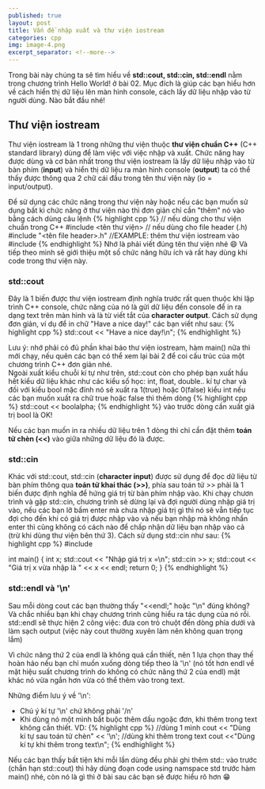 ```yaml
---
published: true
layout: post
title: Vấn đề nhập xuất và thư viện iostream
categories: cpp
img: image-4.png
excerpt_separator: <!--more-->
---
```

Trong bài này chúng ta sẽ tìm hiểu về **std::cout, std::cin, std::endl** nằm trong chương trình Hello World! ở bài 02. Mục đích là giúp các bạn hiểu hơn về cách hiển thị dữ liệu lên màn hình console, cách lấy dữ liệu nhập vào từ người dùng. Nào bắt đầu nhé!
<!--more-->

## Thư viện iostream
Thư viện iostream là 1 trong những thư viện thuộc **thư viện chuẩn C++** (C++ standard library) dùng để làm việc với việc nhập và xuất. Chức năng hay được dùng và cơ bản nhất trong thư viện iostream là lấy dữ liệu nhập vào từ bàn phím (**input**) và hiển thị dữ liệu ra màn hình console (**output**) ta có thể thấy được thông qua 2 chữ cái đầu trong tên thư viện này (io = input/output).

Để sử dụng các chức năng trong thư viện này hoặc nếu các bạn muốn sử dụng bất kì chức năng ở thư viện nào thì đơn giản chỉ cần "thêm" nó vào bằng cách dùng câu lệnh
{% highlight cpp %}
// nếu dùng cho thư viện chuẩn trong C++
#include <tên thư viện>
// nếu dùng cho file header (.h)
#include "<tên file header>.h"
//EXAMPLE: thêm thư viện iostream vào
#include <iostream>
{% endhighlight %}
Nhớ là phải viết đúng tên thư viện nhé 😄 Và tiếp theo mình sẽ giới thiệu một số chức năng hữu ích và rất hay dùng khi code trong thư viện này.

### std::cout
Đây là 1 biến được thư viện iostream định nghĩa trước rất quen thuộc khi lập trình C++ console, chức năng của nó là gửi dữ liệu đến console để in ra dạng text trên màn hình và là từ viết tắt của **character output**. Cách sử dụng đơn giản, ví dụ để in chữ "Have a nice day!" các bạn viết như sau:
{% highlight cpp %}
std::cout << "Have a nice day!\n";
{% endhighlight %}
<div class="alert alert-info">
Lưu ý: nhớ phải có đủ phần khai báo thư viện iostream, hàm main() nữa thì mới chạy, nếu quên các bạn có thể xem lại bài 2 để coi cấu trúc của một chương trình C++ đơn giản nhé.
</div>
Ngoài xuất kiểu chuỗi kí tự như trên, std::cout còn cho phép bạn xuất hầu hết kiểu dữ liệu khác như các kiểu số học: int, float, double.. kí tự char và đối với kiểu bool mặc đính nó sẽ xuất ra 1(true) hoặc 0(false) kiểu int nếu các bạn muốn xuất ra chữ true hoặc false thì thêm dòng
{% highlight cpp %}
std::cout << boolalpha;
{% endhighlight %}
vào trước dòng cần xuất giá trị bool là OK!

Nếu các bạn muốn in ra nhiều dữ liệu trên 1 dòng thì chỉ cần đặt thêm **toán tử chèn (<<)** vào giữa những dữ liệu đó là được.

### std::cin
Khác với std::cout, std::cin (**character input**) được sử dụng để đọc dữ liệu từ bàn phím thông qua **toán tử khai thác (>>)**, phía sau toán tử >> phải là 1 biến được định nghĩa để hứng giá trị từ bàn phím nhập vào.
Khi chạy chươn trình và gặp std::cin, chương trình sẽ dừng lại và đợi người dùng nhập giá trị vào, nếu các bạn lỡ bấm enter mà chưa nhập giá trị gì thì nó sẽ vẫn tiếp tục đợi cho đến khi có giá trị được nhập vào và nếu bạn nhập mà không nhấn enter thì cũng không có cách nào để chấp nhận dữ liệu bạn nhập vào cả (trừ khi dùng thư viện bên thứ 3). Cách sử dụng std::cin như sau:
{% highlight cpp %}
#include <iostream>

int main()
{
    int x;
    std::cout << "Nhập giá trị x =\n"; 
    std::cin >> x;
    std::cout << "Giá trị x vừa nhập là " << x << endl;
    return 0;
}
{% endhighlight %}
  
### std::endl và '\n'
Sau mỗi dòng cout các bạn thường thấy "<<endl;" hoặc "\n" đúng không? Và chắc nhiều bạn khi chạy chương trình cũng hiểu ra tác dụng của nó rồi. std::endl sẽ thực hiện 2 công việc: đưa con trỏ chuột đến dòng phía dưới và làm sạch output (việc này cout thường xuyên làm nên không quan trọng lắm)

Vì chức năng thứ 2 của endl là không quá cần thiết, nên 1 lựa chọn thay thế hoàn hảo nếu bạn chỉ muốn xuống dòng tiếp theo là '\n' (nó tốt hơn endl về mặt hiệu suất chương trình do không có chức năng thứ 2 của endl) mặt khác nó vừa ngắn hơn vừa có thể thêm vào trong text.

Những điểm lưu ý về '\n':
- Chú ý kí tự '\n' chứ không phải '/n'
- Khi dùng nó một mình bắt buộc thêm dấu ngoặc đơn, khi thêm trong text không cần thiết.
VD:
{% highlight cpp %}
//dùng 1 mình
cout << "Dùng kí tự sau toán tử chèn" << '\n';
//dùng khi thêm trong text
cout <<"Dùng kí tự khi thêm trong text\n";
{% endhighlight %}
<div class="alert alert-info">
Nếu các bạn thấy bất tiện khi mỗi lần dùng đều phải ghi thêm std:: vào trước (chẳn hạn std::cout) thì hãy dùng đoạn code using namspace std trước hàm main() nhé, còn nó là gì thì ở bài sau các bạn sẽ được hiểu rõ hơn 😁
</div>